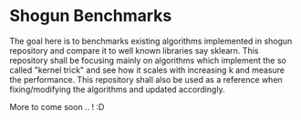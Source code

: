 # Shogun Benchmarks
The goal here is to benchmarks existing algorithms implemented in shogun repository and compare it to well known libraries say sklearn. This repository shall be focusing mainly on algorithms which implement the so called "kernel trick" and see how it scales with increasing k and measure the performance. This repository shall also be used as a reference when fixing/modifying the algorithms and updated accordingly. 



More to come soon .. ! :D

